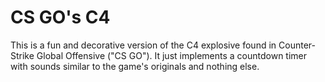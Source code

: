 # CS GO's C4
This is a fun and decorative version of the C4 explosive found in Counter-Strike Global Offensive ("CS GO"). It just implements a countdown timer with sounds similar to the game's originals and nothing else.
